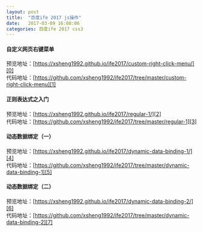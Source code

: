 ```yaml
---
layout: post
title:  "百度ife 2017 js操作"
date:   2017-03-09 16:08:06
categories: 百度ife 2017 css3
---
```

#### 自定义网页右键菜单
预览地址：[https://xsheng1992.github.io/ife2017/custom-right-click-menu/][0]  
代码地址：[https://github.com/xsheng1992/ife2017/tree/master/custom-right-click-menu][1]

[0]: https://xsheng1992.github.io/ife2017/custom-right-click-menu/
[1]: https://github.com/xsheng1992/ife2017/tree/master/custom-right-click-menu

#### 正则表达式之入门
预览地址：[https://xsheng1992.github.io/ife2017/regular-1/][2]  
代码地址：[https://github.com/xsheng1992/ife2017/tree/master/regular-1][3]

[2]: https://xsheng1992.github.io/ife2017/regular-1/
[3]: https://github.com/xsheng1992/ife2017/tree/master/regular-1

#### 动态数据绑定（一）
预览地址：[https://xsheng1992.github.io/ife2017/dynamic-data-binding-1/][4]  
代码地址：[https://github.com/xsheng1992/ife2017/tree/master/dynamic-data-binding-1][5]

[4]: https://xsheng1992.github.io/ife2017/dynamic-data-binding-1/
[5]: https://github.com/xsheng1992/ife2017/tree/master/dynamic-data-binding-1

#### 动态数据绑定（二）
预览地址：[https://xsheng1992.github.io/ife2017/dynamic-data-binding-2/][6]  
代码地址：[https://github.com/xsheng1992/ife2017/tree/master/dynamic-data-binding-2][7]

[6]: https://xsheng1992.github.io/ife2017/dynamic-data-binding-2/
[7]: https://github.com/xsheng1992/ife2017/tree/master/dynamic-data-binding-2
